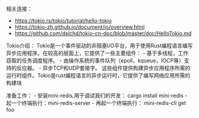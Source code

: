 相关连接：
- https://tokio.rs/tokio/tutorial/hello-tokio
- https://tokio-zh.github.io/document/io/overview.html
- https://github.com/dslchd/tokio-cn-doc/blob/master/doc/HelloTokio.md

Tokio介绍：
    Tokio是一个事件驱动的非阻塞I/O平台，用于使用Rust编程语言编写异步应用程序。在较高的层面上，它提供了一些主要组件：
    - 基于多线程，工作窃取的任务调度程序。
    - 由操作系统的事件队列（epoll，kqueue，IOCP等）支持的反应器。
    - 异步TCP和UDP套接字。
    这些组件提供构建异步应用程序所需的运行时组件。Tokio是rust编程语言的异步运行时，它提供了编写网络应用所需的构建块

准备工作：
    - 安装mini-redis,用于调试我们的开发： cargo install mini-redis
    - 起一个终端执行：mini-redis-server
    - 再起一个终端执行： mini-redis-cli get foo

